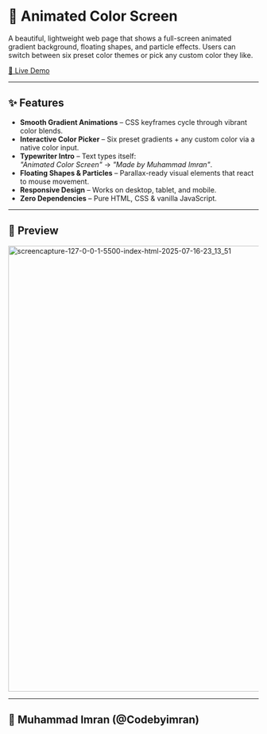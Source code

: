 # 🎨 Animated Color Screen

A beautiful, lightweight web page that shows a full-screen animated gradient background, floating shapes, and particle effects. Users can switch between six preset color themes or pick any custom color they like.

[🚀 Live Demo](https://muhammadimran6006.github.io/animated-color-screen/)  


---

## ✨ Features

- **Smooth Gradient Animations** – CSS keyframes cycle through vibrant color blends.
- **Interactive Color Picker** – Six preset gradients + any custom color via a native color input.
- **Typewriter Intro** – Text types itself:  
  *"Animated Color Screen"* → *"Made by Muhammad Imran"*.
- **Floating Shapes & Particles** – Parallax-ready visual elements that react to mouse movement.
- **Responsive Design** – Works on desktop, tablet, and mobile.
- **Zero Dependencies** – Pure HTML, CSS & vanilla JavaScript.

---

## 📸 Preview

<img width="1280" height="897" alt="screencapture-127-0-0-1-5500-index-html-2025-07-16-23_13_51" src="https://github.com/user-attachments/assets/c043b758-055a-45d2-8e89-50f3935c7f42" />


---

## 📸 Muhammad Imran (@Codebyimran)


